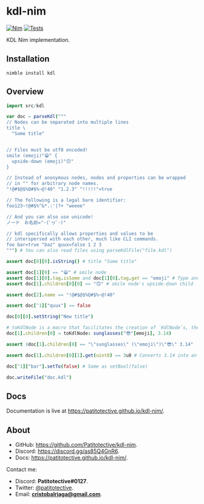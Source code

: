 # kdl-nim
[![Nim](https://img.shields.io/badge/Made%20with%3A-Nim-yellow?style=flat&logo=nim&logoColor=white)](https://nim-lang.org)
[![Tests](https://github.com/Patitotective/kdl-nim/actions/workflows/tests.yml/badge.svg)](https://github.com/Patitotective/kdl-nim/actions/workflows/tests.yml)

KDL Nim implementation.

## Installation
```
nimble install kdl
```

## Overview
```nim
import src/kdl

var doc = parseKdl("""
// Nodes can be separated into multiple lines
title \
  "Some title"


// Files must be utf8 encoded!
smile (emoji)"😁" {
  upside-down (emoji)"🙃"
}

// Instead of anonymous nodes, nodes and properties can be wrapped
// in "" for arbitrary node names.
"!@#$@$%Q#$%~@!40" "1.2.3" "!!!!!"=true

// The following is a legal bare identifier:
foo123~!@#$%^&*.:'|?+ "weeee"

// And you can also use unicode!
ノード　お名前="☜(ﾟヮﾟ☜)"

// kdl specifically allows properties and values to be
// interspersed with each other, much like CLI commands.
foo bar=true "baz" quux=false 1 2 3
""") # You can also read files using parseKdlFile("file.kdl")

assert doc[0][0].isString() # title "Some title"

assert doc[1][0] == "😁" # smile node
assert doc[1][0].tag.isSome and doc[1][0].tag.get == "emoji" # Type annotation
assert doc[1].children[0][0] == "🙃" # smile node's upside-down child

assert doc[2].name == "!@#$@$%Q#$%~@!40"

assert doc[^1]["quux"] == false

doc[0][0].setString("New title")

# toKdlNode is a macro that facilitates the creation of `KdlNode`s, there's also toKdl (to create documents) and toKdlVal
doc[1].children[0] = toKdlNode: sunglasses("😎"[emoji], 3.14)

assert $doc[1].children[0] == "\"sunglasses\" (\"emoji\")\"😎\" 3.14"

assert doc[1].children[0][1].get(uint8) == 3u8 # Converts 3.14 into an uint8

doc[^1]["bar"].setTo(false) # Same as setBool(false)

doc.writeFile("doc.kdl")
```

## Docs
Documentation is live at https://patitotective.github.io/kdl-nim/.

## About
- GitHub: https://github.com/Patitotective/kdl-nim.
- Discord: https://discord.gg/as85Q4GnR6.
- Docs: https://patitotective.github.io/kdl-nim/.

Contact me:
- Discord: **Patitotective#0127**.
- Twitter: [@patitotective](https://twitter.com/patitotective).
- Email: **cristobalriaga@gmail.com**.
